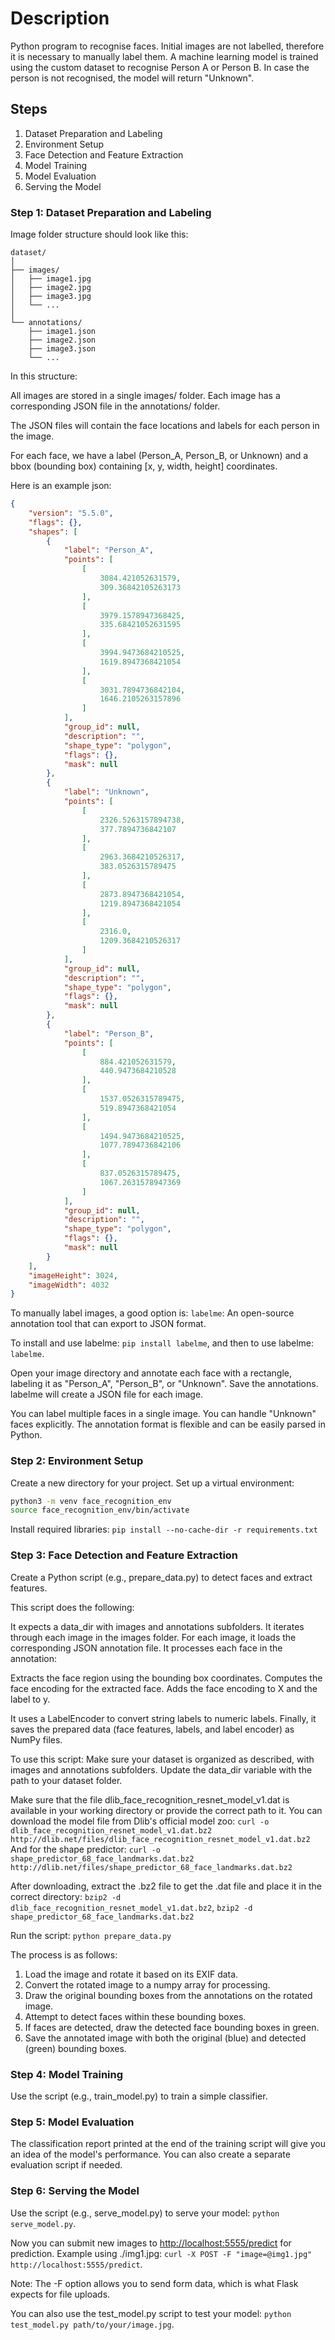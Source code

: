 # Description

Python program to recognise faces.
Initial images are not labelled, therefore it is necessary to manually label them.
A machine learning model is trained using the custom dataset to recognise Person A or Person B. In case the person is not recognised, the model will return "Unknown".

## Steps

1. Dataset Preparation and Labeling
2. Environment Setup
3. Face Detection and Feature Extraction
4. Model Training
5. Model Evaluation
6. Serving the Model

### Step 1: Dataset Preparation and Labeling

Image folder structure should look like this:

```text
dataset/
│
├── images/
│   ├── image1.jpg
│   ├── image2.jpg
│   ├── image3.jpg
│   └── ...
│
└── annotations/
    ├── image1.json
    ├── image2.json
    ├── image3.json
    └── ...
```

In this structure:

All images are stored in a single images/ folder.
Each image has a corresponding JSON file in the annotations/ folder.

The JSON files will contain the face locations and labels for each person in the image.

For each face, we have a label (Person_A, Person_B, or Unknown) and a bbox (bounding box) containing [x, y, width, height] coordinates.

Here is an example json:

```json
{
    "version": "5.5.0",
    "flags": {},
    "shapes": [
        {
            "label": "Person_A",
            "points": [
                [
                    3084.421052631579,
                    309.36842105263173
                ],
                [
                    3979.1578947368425,
                    335.68421052631595
                ],
                [
                    3994.9473684210525,
                    1619.8947368421054
                ],
                [
                    3031.7894736842104,
                    1646.2105263157896
                ]
            ],
            "group_id": null,
            "description": "",
            "shape_type": "polygon",
            "flags": {},
            "mask": null
        },
        {
            "label": "Unknown",
            "points": [
                [
                    2326.5263157894738,
                    377.7894736842107
                ],
                [
                    2963.3684210526317,
                    383.0526315789475
                ],
                [
                    2873.8947368421054,
                    1219.8947368421054
                ],
                [
                    2316.0,
                    1209.3684210526317
                ]
            ],
            "group_id": null,
            "description": "",
            "shape_type": "polygon",
            "flags": {},
            "mask": null
        },
        {
            "label": "Person_B",
            "points": [
                [
                    884.421052631579,
                    440.9473684210528
                ],
                [
                    1537.0526315789475,
                    519.8947368421054
                ],
                [
                    1494.9473684210525,
                    1077.7894736842106
                ],
                [
                    837.0526315789475,
                    1067.2631578947369
                ]
            ],
            "group_id": null,
            "description": "",
            "shape_type": "polygon",
            "flags": {},
            "mask": null
        }
    ],
    "imageHeight": 3024,
    "imageWidth": 4032
}
```

To manually label images, a good option is: `labelme`: An open-source annotation tool that can export to JSON format.

To install and use labelme: `pip install labelme`,  and then to use labelme: `labelme`.

Open your image directory and annotate each face with a rectangle, labeling it as "Person_A", "Person_B", or "Unknown".
Save the annotations. labelme will create a JSON file for each image.

You can label multiple faces in a single image.
You can handle "Unknown" faces explicitly.
The annotation format is flexible and can be easily parsed in Python.

### Step 2: Environment Setup

Create a new directory for your project.
Set up a virtual environment:

```bash
python3 -m venv face_recognition_env
source face_recognition_env/bin/activate
```

Install required libraries: `pip install --no-cache-dir -r requirements.txt`

### Step 3: Face Detection and Feature Extraction

Create a Python script (e.g., prepare_data.py) to detect faces and extract features.

This script does the following:

It expects a data_dir with images and annotations subfolders.
It iterates through each image in the images folder.
For each image, it loads the corresponding JSON annotation file.
It processes each face in the annotation:

Extracts the face region using the bounding box coordinates.
Computes the face encoding for the extracted face.
Adds the face encoding to X and the label to y.

It uses a LabelEncoder to convert string labels to numeric labels.
Finally, it saves the prepared data (face features, labels, and label encoder) as NumPy files.

To use this script: Make sure your dataset is organized as described, with images and annotations subfolders.
Update the data_dir variable with the path to your dataset folder.

Make sure that the file dlib_face_recognition_resnet_model_v1.dat is available in your working directory or provide the correct path to it.
You can download the model file from Dlib's official model zoo: `curl -o dlib_face_recognition_resnet_model_v1.dat.bz2 http://dlib.net/files/dlib_face_recognition_resnet_model_v1.dat.bz2`
And for the shape predictor: `curl -o shape_predictor_68_face_landmarks.dat.bz2 http://dlib.net/files/shape_predictor_68_face_landmarks.dat.bz2`

After downloading, extract the .bz2 file to get the .dat file and place it in the correct directory: `bzip2 -d dlib_face_recognition_resnet_model_v1.dat.bz2`, `bzip2 -d shape_predictor_68_face_landmarks.dat.bz2`

Run the script: `python prepare_data.py`

The process is as follows:

1. Load the image and rotate it based on its EXIF data.
2. Convert the rotated image to a numpy array for processing.
3. Draw the original bounding boxes from the annotations on the rotated image.
4. Attempt to detect faces within these bounding boxes.
5. If faces are detected, draw the detected face bounding boxes in green.
6. Save the annotated image with both the original (blue) and detected (green) bounding boxes.

### Step 4: Model Training

Use the script (e.g., train_model.py) to train a simple classifier.

### Step 5: Model Evaluation

The classification report printed at the end of the training script will give you an idea of the model's performance. You can also create a separate evaluation script if needed.

### Step 6: Serving the Model

Use the script (e.g., serve_model.py) to serve your model: `python serve_model.py`.

Now you can submit new images to <http://localhost:5555/predict> for prediction. Example using ./img1.jpg: `curl -X POST -F "image=@img1.jpg" http://localhost:5555/predict`.

Note: The -F option allows you to send form data, which is what Flask expects for file uploads.

You can also use the test_model.py script to test your model: `python test_model.py path/to/your/image.jpg`.
